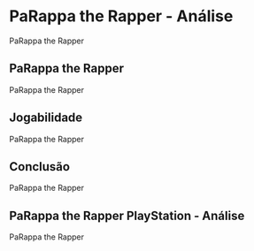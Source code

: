 ---
---

# PaRappa the Rapper - Análise

PaRappa the Rapper

## PaRappa the Rapper

PaRappa the Rapper

## Jogabilidade

PaRappa the Rapper

## Conclusão

PaRappa the Rapper

## PaRappa the Rapper PlayStation - Análise

PaRappa the Rapper
